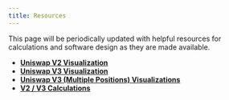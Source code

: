 ```yaml
---
title: Resources
---
```


This page will be periodically updated with helpful resources for calculations and software design as they are made available.


- [**Uniswap V2 Visualization**](https://www.desmos.com/calculator/j8eppi5vvu)
- [**Uniswap V3 Visualization**](https://www.desmos.com/calculator/q2kxfue441)
- [**Uniswap V3 (Multiple Positions) Visualizations**](https://www.desmos.com/calculator/oduetjzfp4)
- [**V2 / V3 Calculations**](https://docs.google.com/spreadsheets/d/1VH-lbF9RDUpVozGeA3BtWwypjW66MjcD1DnOYzcHmzk/edit#gid=0)
